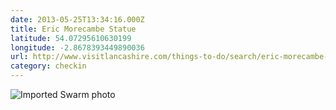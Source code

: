```yaml
---
date: 2013-05-25T13:34:16.000Z
title: Eric Morecambe Statue
latitude: 54.07295610630199
longitude: -2.8678393449890036
url: http://www.visitlancashire.com/things-to-do/search/eric-morecambe-statue-p6360
category: checkin
---
```

<img src="https://fastly.4sqi.net/img/general/720x960/16978642_TyPrmf8SyVd1mvQpC0jINBNPtL-97ilIybABGJns86M.jpg" alt="Imported Swarm photo"/>
